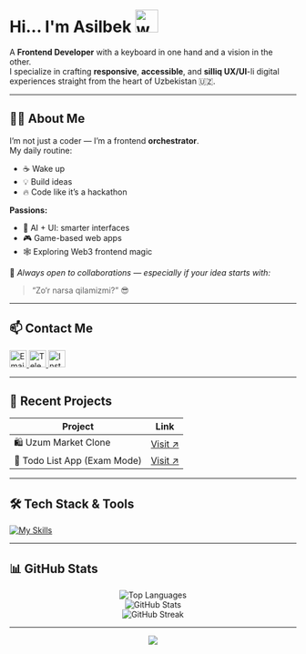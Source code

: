 # Hi... I'm Asilbek <img src="https://user-images.githubusercontent.com/72663882/171687151-bb31c996-c9d2-49c8-b593-734946893b23.gif" alt="waving hand gif" width="40" />

A **Frontend Developer** with a keyboard in one hand and a vision in the other.  
I specialize in crafting **responsive**, **accessible**, and **silliq UX/UI**-li digital experiences straight from the heart of Uzbekistan 🇺🇿.

---

## 👨‍💻 About Me

I’m not just a coder — I’m a frontend **orchestrator**.  
My daily routine:
- ☕ Wake up  
- 💡 Build ideas  
- 🔥 Code like it’s a hackathon

**Passions:**
- 🧠 AI + UI: smarter interfaces
- 🎮 Game-based web apps
- 🕸️ Exploring Web3 frontend magic

💬 *Always open to collaborations — especially if your idea starts with:*  
> “Zo‘r narsa qilamizmi?” 😎

---

## 📫 Contact Me

<a href="mailto:asilbekegamnazarov999@gmail.com">
  <img alt="Email" src="https://img.shields.io/badge/Gmail-D14836?style=for-the-badge&logo=gmail&logoColor=white" height="30" />
</a>
<a href="https://t.me/as1lbekCoderjon_0o9">
  <img alt="Telegram" src="https://img.shields.io/badge/Telegram-2CA5E0?style=for-the-badge&logo=telegram&logoColor=white" height="30" />
</a>
<a href="https://www.linkedin.com/in/as1lbek.stud1o">
   <img alt="Instagram" src="https://img.shields.io/badge/Instagram-E4405F?style=for-the-badge&logo=instagram&logoColor=white" height="30" />
</a>

---

## 🚀 Recent Projects

| Project | Link |
|--------|------|
| 🛍️ Uzum Market Clone | [Visit ↗]() |
| 🎯 Todo List App (Exam Mode) | [Visit ↗]() |

---

## 🛠️ Tech Stack & Tools

[![My Skills](https://skillicons.dev/icons?i=js,react,vite,html,css,bootstrap,tailwind,figma,github,vercel,postman,vscode&perline=8)](#)

---

## 📊 GitHub Stats

<p align="center">
  <img src="https://github-readme-stats.vercel.app/api/top-langs/?username=coder-bek&layout=compact&theme=tokyonight" alt="Top Languages" />
  <br />
  <img src="https://github-readme-stats.vercel.app/api?username=coder-bek&show_icons=true&theme=tokyonight" alt="GitHub Stats" />
  <br />
  <img src="https://streak-stats.demolab.com/?user=coder-bek&theme=tokyonight" alt="GitHub Streak" />
</p>

---

<p align="center">
  <img src="https://capsule-render.vercel.app/api?type=waving&color=0:00b3ff,100:purple&height=100&section=footer"/>
</p>
